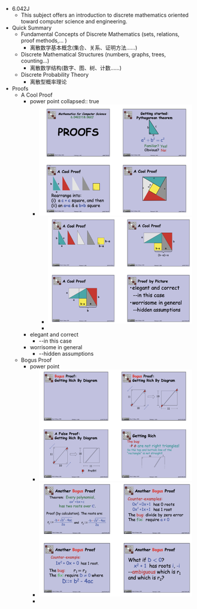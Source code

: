 - 6.042J
	- This subject offers an introduction to discrete mathematics oriented toward computer science and engineering.
- Quick Summary
	- Fundamental Concepts of Discrete Mathematics (sets, relations, proof methods,… )
		- 离散数学基本概念(集合、关系、证明方法……)
	- Discrete Mathematical Structures (numbers, graphs, trees, counting…)
		- 离散数学结构(数字、图、树、计数……)
	- Discrete Probability Theory
		- 离散型概率理论
- Proofs
	- A Cool Proof
		- power point
		  collapsed:: true
			- ![image.png](../assets/image_1656307254777_0.png)
				- ![image.png](../assets/image_1656307265888_0.png)
				-
		- elegant and correct
			- --in this case
		- worrisome in general
			- --hidden assumptions
	- Bogus Proof
		- power point
			- ![image.png](../assets/image_1656307333565_0.png)
			- ![image.png](../assets/image_1656567327682_0.png)
			-
